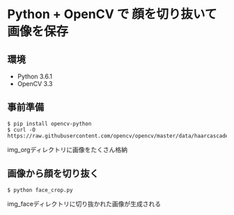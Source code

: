 # Python + OpenCV で 顔を切り抜いて画像を保存

## 環境

- Python 3.6.1
- OpenCV 3.3

## 事前準備

```
$ pip install opencv-python
$ curl -O https://raw.githubusercontent.com/opencv/opencv/master/data/haarcascades/haarcascade_frontalface_default.xml
```

img_orgディレクトリに画像をたくさん格納



## 画像から顔を切り抜く

```
$ python face_crop.py
```

img_faceディレクトリに切り抜かれた画像が生成される


